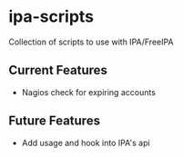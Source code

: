 ipa-scripts
===========

Collection of scripts to use with IPA/FreeIPA

Current Features
-----------------

* Nagios check for expiring accounts

Future Features
---------------

* Add usage and hook into IPA's api
